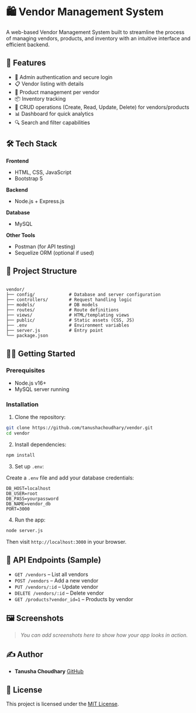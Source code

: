 # 🛍️ Vendor Management System

A web-based Vendor Management System built to streamline the process of managing vendors, products, and inventory with an intuitive interface and efficient backend.

## 🚀 Features

- 🔐 Admin authentication and secure login
- 📋 Vendor listing with details
- 🧾 Product management per vendor
- 📦 Inventory tracking
- 📝 CRUD operations (Create, Read, Update, Delete) for vendors/products
- 📊 Dashboard for quick analytics
- 🔍 Search and filter capabilities

## 🛠️ Tech Stack

**Frontend**
- HTML, CSS, JavaScript
- Bootstrap 5

**Backend**
- Node.js + Express.js

**Database**
- MySQL

**Other Tools**
- Postman (for API testing)
- Sequelize ORM (optional if used)

## 📁 Project Structure

```

vendor/
├── config/             # Database and server configuration
├── controllers/        # Request handling logic
├── models/             # DB models
├── routes/             # Route definitions
├── views/              # HTML/templating views
├── public/             # Static assets (CSS, JS)
├── .env                # Environment variables
├── server.js           # Entry point
└── package.json

````

## 🧑‍💻 Getting Started

### Prerequisites

- Node.js v16+
- MySQL server running

### Installation

1. Clone the repository:

```bash
git clone https://github.com/tanushachoudhary/vendor.git
cd vendor
````

2. Install dependencies:

```bash
npm install
```

3. Set up `.env`:

Create a `.env` file and add your database credentials:

```env
DB_HOST=localhost
DB_USER=root
DB_PASS=yourpassword
DB_NAME=vendor_db
PORT=3000
```

4. Run the app:

```bash
node server.js
```

Then visit `http://localhost:3000` in your browser.

## 🧪 API Endpoints (Sample)

* `GET /vendors` – List all vendors
* `POST /vendors` – Add a new vendor
* `PUT /vendors/:id` – Update vendor
* `DELETE /vendors/:id` – Delete vendor
* `GET /products?vendor_id=1` – Products by vendor

## 🖼️ Screenshots

> *You can add screenshots here to show how your app looks in action.*

## ✍️ Author

* **Tanusha Choudhary**
  [GitHub](https://github.com/tanushachoudhary)

## 📄 License

This project is licensed under the [MIT License](LICENSE).

